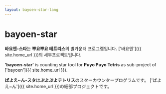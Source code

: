 ```yaml
---
layout: bayoen-star-lang
---
```


# bayoen-star

**바요엔-스타**는 **뿌요뿌요 테트리스**의 별카운터 프로그램입니다. ['바요엔']({{ site.home_url }})의 세부프로젝트입니다.

**'bayoen-star'** is counting star tool for **Puyo Puyo Tetris** as sub-project of ['bayoen']({{ site.home_url }}).

**ばよえ~ん-スタ**は**ぷよぷよテトリス**のスターカウンタープログラムです。 ['ばよえ~ん']({{ site.home_url }})の細部プロジェクトです。
